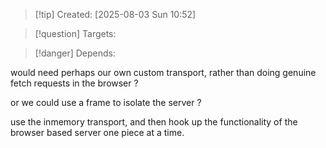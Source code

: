 
>[!tip] Created: [2025-08-03 Sun 10:52]

>[!question] Targets: 

>[!danger] Depends: 

would need perhaps our own custom transport, rather than doing genuine fetch requests in the browser ?

or we could use a frame to isolate the server ?

use the inmemory transport, and then hook up the functionality of the browser based server one piece at a time.  